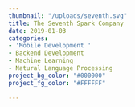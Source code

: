 ```yaml
---
thumbnail: "/uploads/seventh.svg"
title: The Seventh Spark Company
date: 2019-01-03
categories:
- 'Mobile Development '
- Backend Development
- Machine Learning
- Natural Language Processing
project_bg_color: "#000000"
project_fg_color: "#FFFFFF"

---
```

